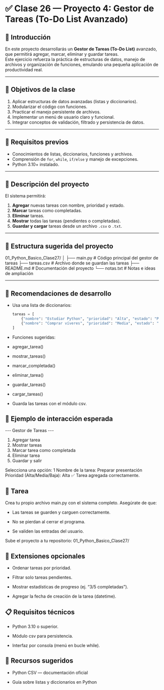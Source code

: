 # ✅ Clase 26 — Proyecto 4: Gestor de Tareas (To-Do List Avanzado)

## 📘 Introducción
En este proyecto desarrollarás un **Gestor de Tareas (To-Do List)** avanzado, que permitirá agregar, marcar, eliminar y guardar tareas.  
Este ejercicio refuerza la práctica de estructuras de datos, manejo de archivos y organización de funciones, emulando una pequeña aplicación de productividad real.

---

## 🎯 Objetivos de la clase
1. Aplicar estructuras de datos avanzadas (listas y diccionarios).  
2. Modularizar el código con funciones.  
3. Practicar el manejo persistente de archivos.  
4. Implementar un menú de usuario claro y funcional.  
5. Integrar conceptos de validación, filtrado y persistencia de datos.

---

## 🧠 Requisitos previos
- Conocimientos de listas, diccionarios, funciones y archivos.  
- Comprensión de `for`, `while`, `if/else` y manejo de excepciones.  
- Python 3.10+ instalado.

---

## 🧩 Descripción del proyecto
El sistema permitirá:
1. **Agregar** nuevas tareas con nombre, prioridad y estado.  
2. **Marcar** tareas como completadas.  
3. **Eliminar** tareas.  
4. **Mostrar** todas las tareas (pendientes o completadas).  
5. **Guardar y cargar** tareas desde un archivo `.csv` o `.txt`.

---

## 🧱 Estructura sugerida del proyecto

01_Python_Basico_Clase27/
│
├── main.py # Código principal del gestor de tareas
├── tareas.csv # Archivo donde se guardan las tareas
├── README.md # Documentación del proyecto
└── notas.txt # Notas e ideas de ampliación


---

## 🧰 Recomendaciones de desarrollo
- Usa una lista de diccionarios:
  ```python
  tareas = [
      {"nombre": "Estudiar Python", "prioridad": "Alta", "estado": "Pendiente"},
      {"nombre": "Comprar víveres", "prioridad": "Media", "estado": "Completada"}
  ]

- Funciones sugeridas:

- agregar_tarea()

- mostrar_tareas()

- marcar_completada()

- eliminar_tarea()

- guardar_tareas()

- cargar_tareas()

- Guarda las tareas con el módulo csv.

## 🧮 Ejemplo de interacción esperada

--- Gestor de Tareas ---

1. Agregar tarea
2. Mostrar tareas
3. Marcar tarea como completada
4. Eliminar tarea
5. Guardar y salir

Selecciona una opción: 1
Nombre de la tarea: Preparar presentación
Prioridad (Alta/Media/Baja): Alta
✅ Tarea agregada correctamente.

## 🚀 Tarea

Crea tu propio archivo main.py con el sistema completo.
Asegúrate de que:

- Las tareas se guarden y carguen correctamente.

- No se pierdan al cerrar el programa.

- Se validen las entradas del usuario.

Sube el proyecto a tu repositorio: 01_Python_Basico_Clase27/

## 📝 Extensiones opcionales

- Ordenar tareas por prioridad.

- Filtrar solo tareas pendientes.

- Mostrar estadísticas de progreso (ej. “3/5 completadas”).

- Agregar la fecha de creación de la tarea (datetime).

## 📋 Requisitos técnicos

- Python 3.10 o superior.

- Módulo csv para persistencia.

- Interfaz por consola (menú en bucle while).

## 🧩 Recursos sugeridos

- Python CSV — documentación oficial

- Guía sobre listas y diccionarios en Python